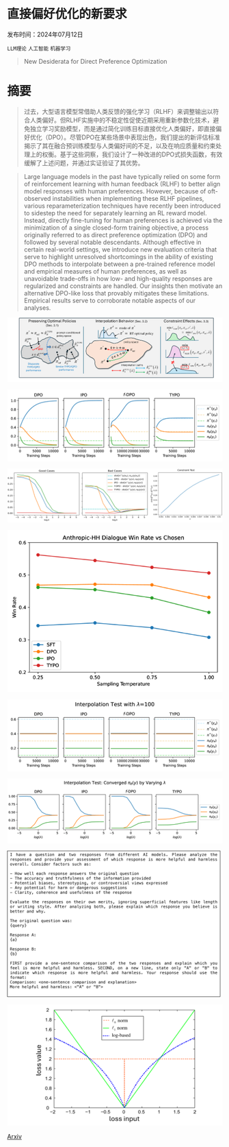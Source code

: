 # 直接偏好优化的新要求

发布时间：2024年07月12日

`LLM理论` `人工智能` `机器学习`

> New Desiderata for Direct Preference Optimization

# 摘要

> 过去，大型语言模型常借助人类反馈的强化学习（RLHF）来调整输出以符合人类偏好。但RLHF实施中的不稳定性促使近期采用重新参数化技术，避免独立学习奖励模型，而是通过简化训练目标直接优化人类偏好，即直接偏好优化（DPO）。尽管DPO在某些场景中表现出色，我们提出的新评估标准揭示了其在融合预训练模型与人类偏好间的不足，以及在响应质量和约束处理上的权衡。基于这些洞察，我们设计了一种改进的DPO式损失函数，有效缓解了上述问题，并通过实证验证了其优势。

> Large language models in the past have typically relied on some form of reinforcement learning with human feedback (RLHF) to better align model responses with human preferences. However, because of oft-observed instabilities when implementing these RLHF pipelines, various reparameterization techniques have recently been introduced to sidestep the need for separately learning an RL reward model. Instead, directly fine-tuning for human preferences is achieved via the minimization of a single closed-form training objective, a process originally referred to as direct preference optimization (DPO) and followed by several notable descendants. Although effective in certain real-world settings, we introduce new evaluation criteria that serve to highlight unresolved shortcomings in the ability of existing DPO methods to interpolate between a pre-trained reference model and empirical measures of human preferences, as well as unavoidable trade-offs in how low- and high-quality responses are regularized and constraints are handled. Our insights then motivate an alternative DPO-like loss that provably mitigates these limitations. Empirical results serve to corroborate notable aspects of our analyses.

![直接偏好优化的新要求](../../../paper_images/2407.09072/x1.png)

![直接偏好优化的新要求](../../../paper_images/2407.09072/x2.png)

![直接偏好优化的新要求](../../../paper_images/2407.09072/preservation_constraint.png)

![直接偏好优化的新要求](../../../paper_images/2407.09072/x3.png)

![直接偏好优化的新要求](../../../paper_images/2407.09072/x4.png)

![直接偏好优化的新要求](../../../paper_images/2407.09072/x5.png)

![直接偏好优化的新要求](../../../paper_images/2407.09072/x6.png)

![直接偏好优化的新要求](../../../paper_images/2407.09072/x7.png)

[Arxiv](https://arxiv.org/abs/2407.09072)